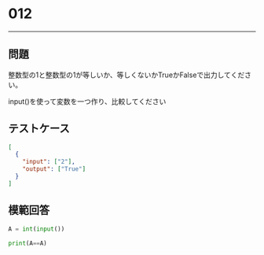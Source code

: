 # 012

---

## 問題

整数型の1と整数型の1が等しいか、等しくないかTrueかFalseで出力してください。

input()を使って変数を一つ作り、比較してください
## テストケース

```json
[
  {
    "input": ["2"],
    "output": ["True"]
  }
]
```

## 模範回答

```python
A = int(input())

print(A==A)
```
